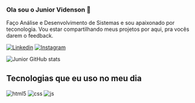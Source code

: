 ### Ola sou o Junior Videnson 👋
<p>Faço Análise e Desenvolvimento de Sistemas e sou apaixonado por teconologia. Vou estar compartilhando meus projetos por aqui, pra vocês darem o feedback.</p>

[![Linkedin](https://img.shields.io/badge/LinkedIn-0077B5?style=for-the-badge&logo=linkedin&logoColor=white)](https://www.linkedin.com/in/junior-dange-ba1356257/)
[![Instagram](https://img.shields.io/badge/Instagram-E4405F?style=for-the-badge&logo=instagram&logoColor=white)](https://www.instagram.com/dange_junior/?next=%2F)

![Junior GitHub stats](https://github-readme-stats.vercel.app/api?username=Juniordang&show_icons=true&theme=dracula&count_private=true)
## Tecnologias que eu uso no meu dia
<div style="display: inline_block">
  <img align="center" alt="html5" src="https://img.shields.io/badge/HTML5-E34F26?style=for-the-badge&logo=html5&logoColor=white" />
  <img align="center" alt="css" src="https://img.shields.io/badge/CSS3-1572B6?style=for-the-badge&logo=css3&logoColor=white" />
  <img align="center" alt="js" src="https://img.shields.io/badge/JavaScript-F7DF1E?style=for-the-badge&logo=javascript&logoColor=black" />
</div><br/>
